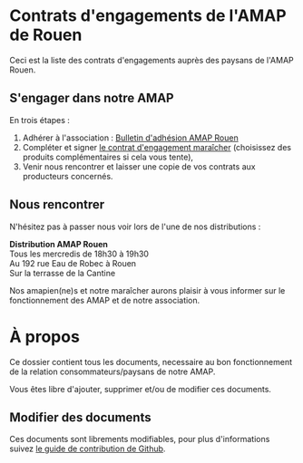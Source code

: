 # Contrats d'engagements de l'AMAP de Rouen

Ceci est la liste des contrats d'engagements auprès des paysans de l'AMAP Rouen.

## S'engager dans notre AMAP
En trois étapes :

 1. Adhérer à l'association : [Bulletin d'adhésion AMAP Rouen](bulletin-adhesion-amap-rouen)
 2. Compléter et signer [le contrat d'engagement maraîcher](/contrat-legumes-amap-rouen) (choisissez des produits complémentaires si cela vous tente),
 3. Venir nous rencontrer et laisser une copie de vos contrats aux producteurs concernés.

##  Nous rencontrer
N'hésitez pas à passer nous voir lors de l'une de nos distributions :

**Distribution AMAP Rouen**  
Tous les mercredis de 18h30 à 19h30  
Au 192 rue Eau de Robec à Rouen  
Sur la terrasse de la Cantine

Nos amapien(ne)s et notre maraîcher aurons plaisir à vous informer sur le fonctionnement des AMAP et de notre association.

# À propos
Ce dossier contient tous les documents, necessaire au bon fonctionnement de la relation consommateurs/paysans de notre AMAP.

Vous êtes libre d'ajouter, supprimer et/ou de modifier ces documents.

## Modifier des documents
Ces documents sont librements modifiables, pour plus d'informations suivez [le guide de contribution de Github](https://guides.github.com/activities/contributing-to-open-source/).
